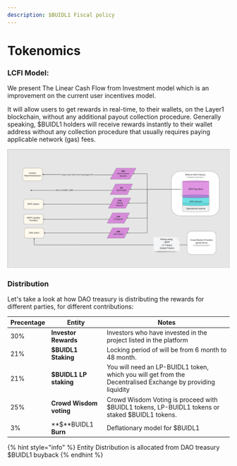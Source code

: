 ```yaml
---
description: $BUIDL1 Fiscal policy
---
```


# Tokenomics

### LCFI Model:

We present The Linear Cash Flow from Investment model which is an improvement on the current user incentives model.

It will allow users to get rewards in real-time, to their wallets, on the Layer1 blockchain, without any additional payout collection procedure. Generally speaking, $BUIDL1 holders will receive rewards instantly to their wallet address without any collection procedure that usually requires paying applicable network (gas) fees.

![Linear Cash Flow from Investment model](<../../.gitbook/assets/image (6).png>)

### Distribution

Let's take a look at how DAO treasury is distributing the rewards for different parties, for different contributions:

| Precentage | Entity                  | Notes                                                                                                  |
| ---------- | ----------------------- | ------------------------------------------------------------------------------------------------------ |
| 30%        | **Investor Rewards**    | Investors who have invested in the project listed in the platform                                   |
| 21%        | **$BUIDL1 Staking**     | Locking period of will be from 6 month to 48 month.                                                    |
| 21%        | **$BUIDL1 LP staking**  | You will need an LP-BUIDL1 token, which you will get from the Decentralised Exchange by providing liquidity |
| 25%        | **Crowd Wisdom voting** | Crowd Wisdom Voting is proceed with $BUIDL1 tokens, LP-BUIDL1 tokens or staked $BUIDL1 tokens.         |
| 3%         | **$**BUIDL1 **Burn**    | Deflationary model for  $BUIDL1                                                                        |

{% hint style="info" %}
Entity Distribution is allocated from DAO treasury $BUIDL1 buyback
{% endhint %}

